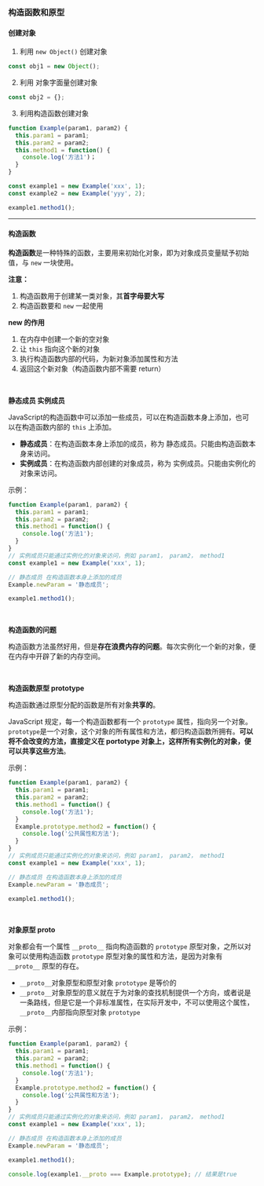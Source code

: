 ### 构造函数和原型

#### 创建对象

1. 利用 `new Object()` 创建对象
```js
const obj1 = new Object();
```

2. 利用 对象字面量创建对象
```js
const obj2 = {};
```

3. 利用构造函数创建对象
```js
function Example(param1, param2) {
  this.param1 = param1;
  this.param2 = param2;
  this.method1 = function() {
    console.log('方法1')；
  }
}

const example1 = new Example('xxx', 1);
const example2 = new Example('yyy', 2);

example1.method1();
```

---

#### 构造函数

**构造函数**是一种特殊的函数，主要用来初始化对象，即为对象成员变量赋予初始值，与 `new` 一块使用。

**注意：**
1. 构造函数用于创建某一类对象，其**首字母要大写**
2. 构造函数要和 `new` 一起使用

**new 的作用**

1. 在内存中创建一个新的空对象
2. 让 `this` 指向这个新的对象
3. 执行构造函数内部的代码，为新对象添加属性和方法
4. 返回这个新对象（构造函数内部不需要 return）

<br/>

**静态成员 实例成员**

JavaScript的构造函数中可以添加一些成员，可以在构造函数本身上添加，也可以在构造函数内部的 `this` 上添加。

* **静态成员**：在构造函数本身上添加的成员，称为 静态成员。只能由构造函数本身来访问。
* **实例成员**：在构造函数内部创建的对象成员，称为 实例成员。只能由实例化的对象来访问。

示例：
```js
function Example(param1, param2) {
  this.param1 = param1;
  this.param2 = param2;
  this.method1 = function() {
    console.log('方法1');
  }
}
// 实例成员只能通过实例化的对象来访问，例如 param1， param2， method1
const example1 = new Example('xxx', 1);

// 静态成员 在构造函数本身上添加的成员
Example.newParam = '静态成员';

example1.method1();
```

<br/>


**构造函数的问题**

构造函数方法虽然好用，但是**存在浪费内存的问题**。每次实例化一个新的对象，便在内存中开辟了新的内存空间。

<br/>

**构造函数原型 prototype**

构造函数通过原型分配的函数是所有对象**共享的**。

JavaScript 规定，每一个构造函数都有一个 `prototype` 属性，指向另一个对象。`prototype`是一个对象，这个对象的所有属性和方法，都归构造函数所拥有。**可以将不会改变的方法，直接定义在 portotype 对象上，这样所有实例化的对象，便可以共享这些方法**。

示例：
```js
function Example(param1, param2) {
  this.param1 = param1;
  this.param2 = param2;
  this.method1 = function() {
    console.log('方法1');
  }
  Example.prototype.method2 = function() {
    console.log('公共属性和方法');
  }
}
// 实例成员只能通过实例化的对象来访问，例如 param1， param2， method1
const example1 = new Example('xxx', 1);

// 静态成员 在构造函数本身上添加的成员
Example.newParam = '静态成员';

example1.method1();
```

<br/>

**对象原型 __proto__**

对象都会有一个属性 `__proto__` 指向构造函数的 `prototype` 原型对象，之所以对象可以使用构造函数 `prototype` 原型对象的属性和方法，是因为对象有 `__proto__` 原型的存在。

* `__proto__`对象原型和原型对象 `prototype` 是等价的
* `__proto__`对象原型的意义就在于为对象的查找机制提供一个方向，或者说是一条路线，但是它是一个非标准属性，在实际开发中，不可以使用这个属性，`__proto__`内部指向原型对象 `prototype`

示例：
```js
function Example(param1, param2) {
  this.param1 = param1;
  this.param2 = param2;
  this.method1 = function() {
    console.log('方法1');
  }
  Example.prototype.method2 = function() {
    console.log('公共属性和方法');
  }
}
// 实例成员只能通过实例化的对象来访问，例如 param1， param2， method1
const example1 = new Example('xxx', 1);

// 静态成员 在构造函数本身上添加的成员
Example.newParam = '静态成员';

example1.method1();

console.log(example1.__proto === Example.prototype); // 结果是true
```
